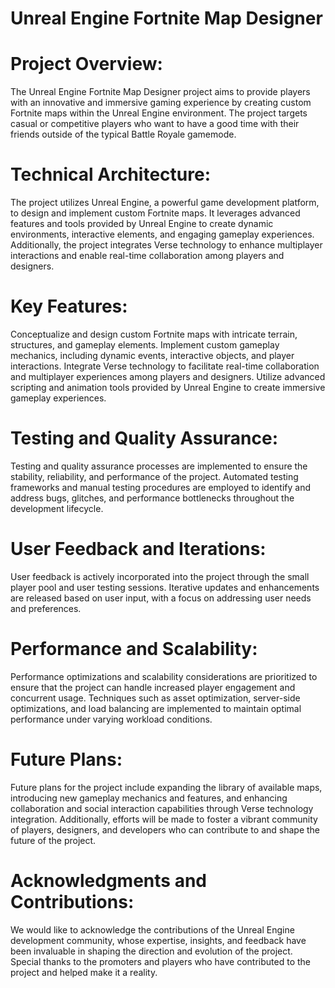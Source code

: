 # Unreal Engine Fortnite Map Designer
# Project Overview:
The Unreal Engine Fortnite Map Designer project aims to provide players with an innovative and immersive gaming experience by creating custom Fortnite maps within the Unreal Engine environment. The project targets casual or competitive players who want to have a good time with their friends outside of the typical Battle Royale gamemode.  

# Technical Architecture:
The project utilizes Unreal Engine, a powerful game development platform, to design and implement custom Fortnite maps. It leverages advanced features and tools provided by Unreal Engine to create dynamic environments, interactive elements, and engaging gameplay experiences. Additionally, the project integrates Verse technology to enhance multiplayer interactions and enable real-time collaboration among players and designers.

# Key Features:
Conceptualize and design custom Fortnite maps with intricate terrain, structures, and gameplay elements.
Implement custom gameplay mechanics, including dynamic events, interactive objects, and player interactions.
Integrate Verse technology to facilitate real-time collaboration and multiplayer experiences among players and designers.
Utilize advanced scripting and animation tools provided by Unreal Engine to create immersive gameplay experiences.

# Testing and Quality Assurance:
Testing and quality assurance processes are implemented to ensure the stability, reliability, and performance of the project. Automated testing frameworks and manual testing procedures are employed to identify and address bugs, glitches, and performance bottlenecks throughout the development lifecycle.

# User Feedback and Iterations:
User feedback is actively incorporated into the project through the small player pool and user testing sessions. Iterative updates and enhancements are released based on user input, with a focus on addressing user needs and preferences.

# Performance and Scalability:
Performance optimizations and scalability considerations are prioritized to ensure that the project can handle increased player engagement and concurrent usage. Techniques such as asset optimization, server-side optimizations, and load balancing are implemented to maintain optimal performance under varying workload conditions.

# Future Plans:
Future plans for the project include expanding the library of available maps, introducing new gameplay mechanics and features, and enhancing collaboration and social interaction capabilities through Verse technology integration. Additionally, efforts will be made to foster a vibrant community of players, designers, and developers who can contribute to and shape the future of the project.

# Acknowledgments and Contributions:
We would like to acknowledge the contributions of the Unreal Engine development community, whose expertise, insights, and feedback have been invaluable in shaping the direction and evolution of the project. Special thanks to the promoters and players who have contributed to the project and helped make it a reality.
 
